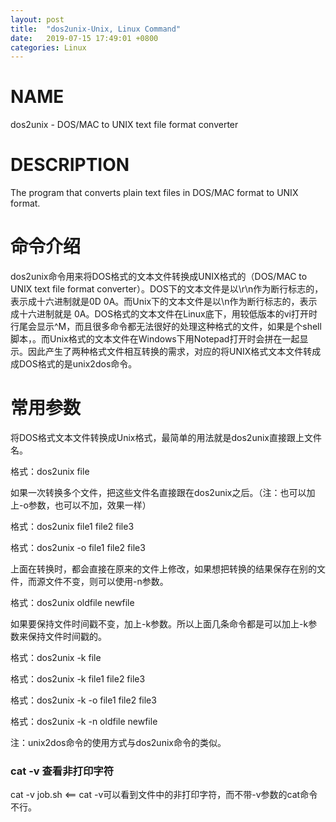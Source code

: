 ```yaml
---
layout: post
title:  "dos2unix-Unix, Linux Command"
date:   2019-07-15 17:49:01 +0800
categories: Linux
---
```

# NAME

dos2unix - DOS/MAC to UNIX text file format converter

# DESCRIPTION

The program that converts plain text files in DOS/MAC format to UNIX format.

# 命令介绍

dos2unix命令用来将DOS格式的文本文件转换成UNIX格式的（DOS/MAC to UNIX text file format converter）。DOS下的文本文件是以\r\n作为断行标志的，表示成十六进制就是0D 0A。而Unix下的文本文件是以\n作为断行标志的，表示成十六进制就是 0A。DOS格式的文本文件在Linux底下，用较低版本的vi打开时行尾会显示^M，而且很多命令都无法很好的处理这种格式的文件，如果是个shell脚本，。而Unix格式的文本文件在Windows下用Notepad打开时会拼在一起显示。因此产生了两种格式文件相互转换的需求，对应的将UNIX格式文本文件转成成DOS格式的是unix2dos命令。 

# 常用参数

将DOS格式文本文件转换成Unix格式，最简单的用法就是dos2unix直接跟上文件名。

格式：dos2unix file

如果一次转换多个文件，把这些文件名直接跟在dos2unix之后。（注：也可以加上-o参数，也可以不加，效果一样）

格式：dos2unix file1 file2 file3

格式：dos2unix -o file1 file2 file3

上面在转换时，都会直接在原来的文件上修改，如果想把转换的结果保存在别的文件，而源文件不变，则可以使用-n参数。

格式：dos2unix oldfile newfile

如果要保持文件时间戳不变，加上-k参数。所以上面几条命令都是可以加上-k参数来保持文件时间戳的。

格式：dos2unix -k file

格式：dos2unix -k file1 file2 file3

格式：dos2unix -k -o file1 file2 file3

格式：dos2unix -k -n oldfile newfile

注：unix2dos命令的使用方式与dos2unix命令的类似。

### cat -v 查看非打印字符

cat -v job.sh     <== cat -v可以看到文件中的非打印字符，而不带-v参数的cat命令不行。